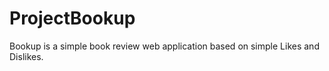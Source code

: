 ProjectBookup
=============

Bookup is a simple book review web application based on simple Likes and Dislikes. 
